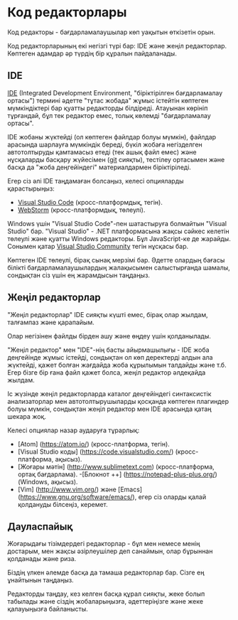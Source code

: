 # Код редакторлары

Код редакторы - бағдарламалаушылар көп уақытын өткізетін орын.

Код редакторларының екі негізгі түрі бар: IDE және жеңіл редакторлар. Көптеген адамдар әр түрдің бір құралын пайдаланады.

## IDE

[IDE](https://en.wikipedia.org/wiki/Integrated_development_environment) (Integrated Development Environment, "біріктірілген бағдарламалау ортасы") термині әдетте "тұтас жобада" жұмыс істейтін көптеген мүмкіндіктері бар қуатты редакторды білдіреді. Атауынан көрініп тұрғандай, бұл тек редактор емес, толық көлемді "бағдарламалау ортасы".

IDE жобаны жүктейді (ол көптеген файлдар болуы мүмкін), файлдар арасында шарлауға мүмкіндік береді, бүкіл жобаға негізделген автотолтыруды қамтамасыз етеді (тек ашық файл емес) және нұсқаларды басқару жүйесімен ([git](https://git-scm.com/) сияқты), тестілеу ортасымен және басқа да "жоба деңгейіндегі" материалдармен біріктіріледі.

Егер сіз әлі IDE таңдамаған болсаңыз, келесі опцияларды қарастырыңыз:

- [Visual Studio Code](https://code.visualstudio.com/) (кросс-платформдық, тегін).
- [WebStorm](http://www.jetbrains.com/webstorm/) (кросс-платформдық, төлеулі).

Windows үшін "Visual Studio Code"-пен шатастыруға болмайтын "Visual Studio" бар. "Visual Studio" - .NET платформасына жақсы сәйкес келетін төлеулі және қуатты Windows редакторы. Бұл JavaScript-ке де жарайды. Сонымен қатар [Visual Studio Community](https://www.visualstudio.com/vs/community/) тегін нұсқасы бар.

Көптеген IDE төлеулі, бірақ сынақ мерзімі бар. Әдетте олардың бағасы білікті бағдарламалаушылардың жалақысымен салыстырғанда шамалы, сондықтан сіз үшін ең жарамдысын таңдаңыз.

## Жеңіл редакторлар

"Жеңіл редакторлар" IDE сияқты күшті емес, бірақ олар жылдам, талғампаз және қарапайым.

Олар негізінен файлды бірден ашу және өңдеу үшін қолданылады.

"Жеңіл редактор" мен "IDE"-нің басты айырмашылығы - IDE жоба деңгейінде жұмыс істейді, сондықтан ол көп деректерді алдын ала жүктейді, қажет болған жағдайда жоба құрылымын талдайды және т.б. Егер бізге бір ғана файл қажет болса, жеңіл редактор әлдеқайда жылдам.

Іс жүзінде жеңіл редакторларда каталог деңгейіндегі синтаксистік анализаторлар мен автотолтырушыларды қосқанда көптеген плагиндер болуы мүмкін, сондықтан жеңіл редактор мен IDE арасында қатаң шекара жоқ.

Келесі опциялар назар аударуға тұрарлық:

- [Atom] (https://atom.io/) (кросс-платформа, тегін).
- [Visual Studio коды] (https://code.visualstudio.com/) (кросс-платформа, ақысыз).
- [Жоғары мәтін] (http://www.sublimetext.com) (кросс-платформа, ортақ бағдарлама).
-[Блокнот ++] (https://notepad-plus-plus.org/) (Windows, ақысыз).
- [Vim] (http://www.vim.org/) және [Emacs] (https://www.gnu.org/software/emacs/), егер сіз оларды қалай қолдануды білсеңіз, керемет.

## Дауласпайық

Жоғарыдағы тізімдердегі редакторлар - бұл мен немесе менің достарым, мен жақсы әзірлеушілер деп санаймын, олар бұрыннан қолданады және риза.

Біздің үлкен әлемде басқа да тамаша редакторлар бар. Сізге ең ұнайтынын таңдаңыз.

Редакторды таңдау, кез келген басқа құрал сияқты, жеке болып табылады және сіздің жобаларыңызға, әдеттеріңізге және жеке қалауыңызға байланысты.
